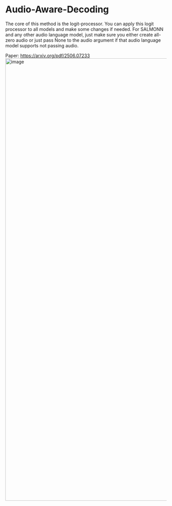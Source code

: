# Audio-Aware-Decoding

The core of this method is the logit-processor. You can apply this logit processor to all models and make some changes if needed. For SALMONN and any other audio language model, just make sure you either create all-zero audio or just pass None to the audio argument if that audio language model supports not passing audio.

Paper: https://arxiv.org/pdf/2506.07233
<img width="1860" height="1375" alt="image" src="https://github.com/user-attachments/assets/f7051865-8bba-4957-842e-32ea87e7d84c" />

